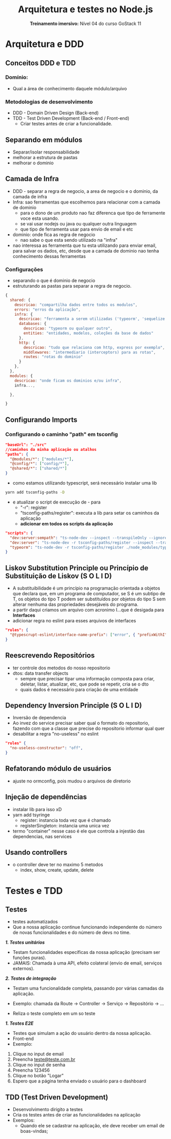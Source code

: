 

<p align="center">
  <h1 align="center">Arquitetura e testes no Node.js</h1>
  <p align="center">
    <strong>Treinamento imersivo:</strong> Nível 04 do curso GoStack 11
    <br />
  </p>
</p>

# Arquitetura e DDD

## Conceitos DDD e TDD

### Domínio: 
- Qual a área de conhecimento daquele módulo/arquivo

### Metodologias de desenvolvimento
- DDD - Domain Driven Design (Back-end)
- TDD - Test Driven Development (Back-end / Front-end)
   - Criar testes antes de criar a funcionalidade.

## Separando em módulos
- Separar/isolar responsabilidade
- melhorar a estrutura de pastas
- melhorar o dominio


## Camada de Infra
- DDD - separar a regra de negocio, a area de negocio e o dominio, da camada de infra
- Infra: sao ferramentas que escolhemos para relacionar com a camada de dominio
  - para o dono de um produto nao faz diferenca que tipo de ferramente voce esta usando.
  - se vai usar nodejs ou java ou qualquer outra linguagem
  - que tipo de ferramenta usar para envio de email e etc
- dominio: onde fica as regra de negocio
  - nao sabe o que esta sendo utilizado na "infra"
- nao interessa as ferramenta que tu esta utilizando para enviar email, para salvar os dados, etc, desde que a camada de dominio nao tenha conhecimento dessas ferramentas

### Configurações
- separando o que é dominio de negocio
- estruturando as pastas para separar a regra de negocio.

```javascript
{
  shared: {
    descricao: "compartilha dados entre todos os modulos",
    errors: "erros da aplicação",
    infra: {
      descricao: "ferramenta a serem utilizadas ('typeorm', 'sequelize', 'nodemail', etc)",
      databases: {
        descricao: "typeorm ou qualquer outro",
        entities: "entidades, modelos, coleções da base de dados"
      },
      http: {
        descricao: "tudo que relaciona com http, express por exemplo",
        middlewares: "intermediario (interceptors) para as rotas",
        routes: "rotas do dominio"
      }
    },
  },
  modules: {
    descricao: "onde ficam os dominios e/ou infra",
    infra...,

  },

}
```
## Configurando Imports

### Configurando o caminho "path" em tsconfig
```json
"baseUrl": "./src"
//caminhos da minha aplicação ou atalhos
"paths": {
  "@modules/*": ["modules/*"],
  "@config/*": ["config/*"],
  "@shared/*": ["shared/*"]
}
```
- como estamos utilizando typescript, será necessário instalar uma lib 
```sh
yarn add tsconfig-paths -D
```
- e atualizar o script de execução de - para
  - "-r": register
  - "tsconfig-paths/register": executa a lib para setar os caminhos da aplicação
  - **adicionar em todos os scripts da aplicação**
```json
"scripts": {
  "dev:server:sempath": "ts-node-dev --inspect --transpileOnly --ignore-watch node_modules src/shared/infra/http/server.ts",
  "dev:server": "ts-node-dev -r tsconfig-paths/register --inspect --transpileOnly --ignore-watch node_modules src/shared/infra/http/server.ts",
  "typeorm": "ts-node-dev -r tsconfig-paths/register ./node_modules/typeorm/cli.js"
}
```

## Liskov Substitution Principle ou Princípio de Substituição de Liskov (S O **L** I D)
- A substituibilidade é um princípio na programação orientada a objetos que declara que, em um programa de computador, se S é um subtipo de T, os objetos do tipo T podem ser substituídos por objetos do tipo S sem alterar nenhuma das propriedades desejáveis ​​do programa.
- a partir daqui criamos um arquivo com acronimo I...que é desigada para **Interfaces**
- adicionar regra no eslint para esses arquivos de interfaces
```json
"rules": {
  "@typescrupt-eslint/interface-name-prefix": ["error", { "prefixWithI": "always"}]
}
```

## Reescrevendo Repositórios
- ter controle dos metodos do nosso repositorio
- dtos: data transfer objects
  - sempre que precisar tipar uma informação composta para criar, deletar, listar, atualizar, etc, que pode se repetir, cria se o dto
  - quais dados é necessário para criação de uma entidade

## Dependency Inversion Principle (S O L I **D**)
- Inversão de dependencia
- Ao invez do service precisar saber qual o formato do repositorio, fazendo com que a classe que precise do repositorio informar qual quer
- desabilitar a regra "no-useless" no eslint
```json
"rules" {
  "no-useless-constructor": "off",
}
```
## Refatorando módulo de usuários
- ajuste no ormconfig, pois mudou o arquivos de diretorio

## Injeção de dependências
- instalar lib para isso xD
- yarn add tsyringe
  - register: instancia toda vez que é chamado
  - registerSingleton: instancia uma unica vez
- termo "container" nesse caso é ele que controla a injestão das dependencias, nas services

## Usando controllers
- o controller deve ter no maximo 5 metodos
  - index, show, create, update, delete




# Testes e TDD

## Testes
- testes automatizados
- Que a nossa aplicação continue funcionando independente do número de novas funcionalidades e do número de devs no time.
  
***1. Testes unitários***

- Testam funcionalidades específicas da nossa aplicação (precisam ser funções puras).
- JAMAIS: Chamada à uma API, efeito colateral (envio de email, serviços externos).
  
***2. Testes de integração***

- Testam uma funcionalidade completa, passando por várias camadas da aplicação.

- Exemplo: chamada da Route -> Controller -> Serviço -> Repositório -> ...
- Reliza o teste completo em um so teste

***1. Testes E2E***

- Testes que simulam a ação do usuário dentro da nossa aplicação.
- Front-end
- Exemplo:
1. Clique no input de email
2. Preencha teste@teste.com.br
3. Clique no input de senha
4. Preencha 123456
5. Clique no botão "Logar"
6. Espero que a página tenha enviado o usuário para o dashboard

## TDD (Test Driven Development)
- Desenvolvimento dirigito a testes
- Cria os testes antes de criar as funcionalidades na aplicação
- Exemplos:
  - Quando ele se cadastrar na aplicação, ele deve receber um email de boas-vindas;